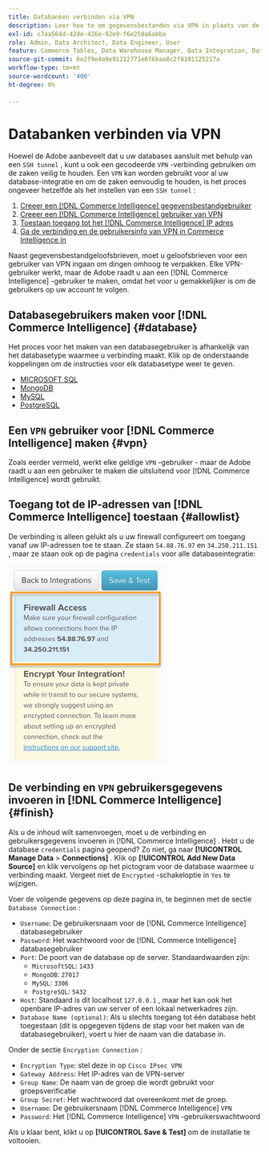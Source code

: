 ```yaml
---
title: Databanken verbinden via VPN
description: Leer hoe te om gegevensbestanden via VPN in plaats van de Tunnel van SSH te verbinden.
exl-id: c7aa564d-42de-426e-92e9-f6e250a6abba
role: Admin, Data Architect, Data Engineer, User
feature: Commerce Tables, Data Warehouse Manager, Data Integration, Data Import/Export
source-git-commit: 6e2f9e4a9e91212771e6f6baa8c2f8101125217a
workflow-type: tm+mt
source-wordcount: '400'
ht-degree: 0%

---
```


# Databanken verbinden via VPN

Hoewel de Adobe aanbeveelt dat u uw databases aansluit met behulp van een `SSH tunnel` , kunt u ook een gecodeerde `VPN` -verbinding gebruiken om de zaken veilig te houden. Een `VPN` kan worden gebruikt voor al uw database-integratie en om de zaken eenvoudig te houden, is het proces ongeveer hetzelfde als het instellen van een `SSH tunnel` :

1. [Creeer een  [!DNL Commerce Intelligence]  gegevensbestandgebruiker](#database)
1. [Creeer een  [!DNL Commerce Intelligence]  gebruiker van VPN](#vpn)
1. [Toestaan toegang tot het  [!DNL Commerce Intelligence]  IP adres](#allowlist)
1. [Ga de verbinding en de gebruikersinfo van VPN in Commerce Intelligence in](#finish)

Naast gegevensbestandgeloofsbrieven, moet u geloofsbrieven voor een gebruiker van VPN ingaan om dingen omhoog te verpakken. Elke VPN-gebruiker werkt, maar de Adobe raadt u aan een [!DNL Commerce Intelligence] -gebruiker te maken, omdat het voor u gemakkelijker is om de gebruikers op uw account te volgen.

## Databasegebruikers maken voor [!DNL Commerce Intelligence] {#database}

Het proces voor het maken van een databasegebruiker is afhankelijk van het databasetype waarmee u verbinding maakt. Klik op de onderstaande koppelingen om de instructies voor elk databasetype weer te geven.

* [MICROSOFT SQL](../integrations/microsoft-sql-server.md)
* [MongoDB](../integrations/databases-via-a-vpn.md)
* [MySQL](../integrations/mysql-via-a-direct-connection.md)
* [PostgreSQL](../integrations/postgresql.md)

## Een `VPN` gebruiker voor [!DNL Commerce Intelligence] maken {#vpn}

Zoals eerder vermeld, werkt elke geldige `VPN` -gebruiker - maar de Adobe raadt u aan een gebruiker te maken die uitsluitend voor [!DNL Commerce Intelligence] wordt gebruikt.

## Toegang tot de IP-adressen van [!DNL Commerce Intelligence] toestaan {#allowlist}

De verbinding is alleen gelukt als u uw firewall configureert om toegang vanaf uw IP-adressen toe te staan. Ze staan `54.88.76.97` en `34.250.211.151` , maar ze staan ook op de pagina `credentials` voor alle databaseintegratie:

![ MBI_Allow_Access_IPs.png ](../../../assets/MBI_allow_access_IPs.png)

## De verbinding en `VPN` gebruikersgegevens invoeren in [!DNL Commerce Intelligence] {#finish}

Als u de inhoud wilt samenvoegen, moet u de verbinding en gebruikersgegevens invoeren in [!DNL Commerce Intelligence] . Hebt u de database `credentials` pagina geopend? Zo niet, ga naar **[!UICONTROL Manage Data** > **Connections]** . Klik op **[!UICONTROL Add New Data Source]** en klik vervolgens op het pictogram voor de database waarmee u verbinding maakt. Vergeet niet de `Encrypted` -schakeloptie in `Yes` te wijzigen.

Voer de volgende gegevens op deze pagina in, te beginnen met de sectie `Database Connection` :

* `Username`: De gebruikersnaam voor de [!DNL Commerce Intelligence] databasegebruiker
* `Password`: Het wachtwoord voor de [!DNL Commerce Intelligence] databasegebruiker
* `Port`: De poort van de database op de server. Standaardwaarden zijn:
   * `MicrosoftSQL`: `1433`
   * `MongoDB`: `27017`
   * `MySQL`: `3306`
   * `PostgreSQL`: `5432`
* `Host`: Standaard is dit localhost `127.0.0.1` , maar het kan ook het openbare IP-adres van uw server of een lokaal netwerkadres zijn.
* `Database Name (optional)`: Als u slechts toegang tot één database hebt toegestaan (dit is opgegeven tijdens de stap voor het maken van de databasegebruiker), voert u hier de naam van die database in.

Onder de sectie `Encryption Connection` :

* `Encryption Type`: stel deze in op `Cisco IPsec VPN`
* `Gateway Address`: Het IP-adres van de VPN-server
* `Group Name`: De naam van de groep die wordt gebruikt voor groepsverificatie
* `Group Secret`: Het wachtwoord dat overeenkomt met de groep.
* `Username`: De gebruikersnaam [!DNL Commerce Intelligence] `VPN`
* `Password`: Het [!DNL Commerce Intelligence] `VPN` -gebruikerswachtwoord

Als u klaar bent, klikt u op **[!UICONTROL Save & Test]** om de installatie te voltooien.
